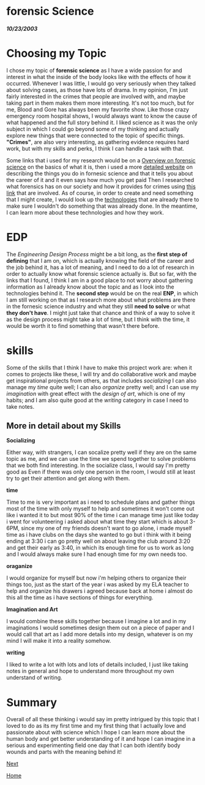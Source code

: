 # forensic Science #
##### 10/23/2003

# Choosing my Topic #

I chose my topic of **forensic science** as I have a wide passion for and interest in what the inside of the body looks like with the effects of how it occurred. Whenever I was little, I would go very seriously when they talked about solving cases, as those have lots of drama. In my opinion, I'm just fairly interested in the crimes that people are involved with, and maybe taking part in them makes them more interesting. It's not too much, but for me, Blood and Gore has always been my favorite show. Like those crazy emergency room hospital shows, I would always want to know the cause of what happened and the full story behind it. I liked science as it was the only subject in which I could go beyond some of my thinking and actually explore new things that were connected to the topic of specific things. **"Crimes"**, are also very interesting, as gathering evidence requires hard work, but with my skills and perks, I think I can handle a task with that. 

Some links that i used for my research would be on a [Overview on forensic science](https://www.nist.gov/forensic-science#:~:text=What%20Is%20Forensic%20Science%3F,to%20anthropology%20and%20wildlife%20forensics) on the basics of what it is, then i used a more [detailed website](https://www.aafs.org/careers-forensic-science/what-forensic-science) on describing the things you do in fornesic science and that it tells you about the career of it and it even says how much you get paid Then I researched what forensics has on our society and how it provides for crimes using [this link](https://www.strose.edu/forensic-science/forensic-science-criminal-justice/#:~:text=Forensic%20science%20provides%20the%20criminal,further%20analysis%20in%20a%20laboratory.) that are involved. As of course, in order to create and need something that I might create, I would look up the [technologies](https://www.atascientific.com.au/technologies-forensic-sciences/#:~:text=Forensic%20scientists%20apply%20technologies%20to,then%20analysed%20using%20gas%20chromatography.) that are already there to make sure I wouldn't do something that was already done. In the meantime, I can learn more about these technologies and how they work.
# EDP #

The _Engineering Design Process_ might be a bit long, as the **first step of defining** that I am on, which is actually knowing the field of the career and the job behind it, has a lot of meaning, and I need to do a lot of research in order to actually know what forensic science actually is. But so far, with the links that I found, I think I am in a good place to not worry about gathering information as I already know about the topic and as I look into the technologies behind it. The **second step** would be on the real **ENP**, in which I am still working on that as I research more about what problems are there in the fornesic science industry and what they still **need to solve** or what **they don't have**. I might just take that chance and think of a way to solve it as the design process might take a lot of time, but I think with the time, it would be worth it to find something that wasn't there before.

# skills #

Some of the skills that I think I have to make this project work are: when it comes to projects like these, I will try and do collaborative work and maybe get inspirational projects from others, as that includes _socializing_ I can also manage my _time_ quite well; I can also _organize_ pretty well; and I can use my _imagination_ with great effect with the _design of art_, which is one of my habits; and I am also quite good at the _writing_ category in case I need to take notes.

## More in detail about my Skills ##

**Socializing**

Either way, with strangers, I can socalize pretty well if they are on the same topic as me, and we can use the time we spend together to solve problems that we both find interesting. In the socialize class, I would say I'm pretty good as Even if there was only one person in the room, I would still at least try to get their attention and get along with them.

**time**

Time to me is very important as i need to schedule plans and gather things most of the time with only myself to help and sometimes it won't come out like i wanted it to but most 90% of the time i can manage time just like today i went for volunteering i asked about what time they start which is about 3-6PM, since my one of my friends doesn't want to go alone, i made myself time as i have clubs on the days she wanted to go but i think with it being ending at 3:30 i can go pretty well on about leaving the club around 3:20 and get their early as 3:40, in which its enough time for us to work as long and I would always make sure I had enough time for my own needs too.

**oraganize**

I would organize for myself but now i'm helping others to organize their things too, just as the start of the year i was asked by my ELA teacher to help and organize his drawers i agreed because back at home i almost do this all the time as i have sections of things for everything.

**Imagination and Art**

I would combine these skills together because I imagine a lot and in my imaginations I would sometimes design them out on a piece of paper and I would call that art as I add more details into my design, whatever is on my mind I will make it into a reality somehow.

**writing**

I liked to write a lot with lots and lots of details included, I just like taking notes in general and hope to understand more throughout my own understand of writing.

# Summary #

Overall of all these thinking i would say im pretty intrigued by this topic that I loved to do as its my first time and my first thing that I actually love and passionate about with science which I hope I can learn more about the human body and get better understanding of it and hope I can imagine in a serious and experimenting field one day that I can both identify body wounds and parts with the meaning behind it! 




[Next](entry02.md)

[Home](../README.md)
